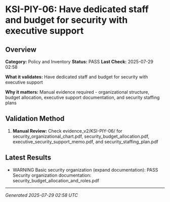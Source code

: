 # KSI-PIY-06: Have dedicated staff and budget for security with executive support

## Overview

**Category:** Policy and Inventory
**Status:** PASS
**Last Check:** 2025-07-29 02:58

**What it validates:** Have dedicated staff and budget for security with executive support

**Why it matters:** Manual evidence required - organizational structure, budget allocation, executive support documentation, and security staffing plans

## Validation Method

1. **Manual Review:** Check evidence_v2/KSI-PIY-06/ for security_organizational_chart.pdf, security_budget_allocation.pdf, executive_security_support_memo.pdf, and security_staffing_plan.pdf

## Latest Results

- WARNING Basic security organization (expand documentation): PASS Security organization documentation: security_budget_allocation_and_roles.pdf

---
*Generated 2025-07-29 02:58 UTC*